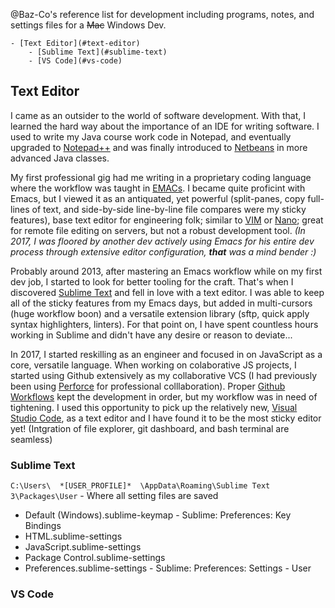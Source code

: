 @Baz-Co's reference list for development including programs, notes, and settings files for a ~~Mac~~ Windows Dev.

	- [Text Editor](#text-editor)
		- [Sublime Text](#sublime-text)
		- [VS Code](#vs-code)

## Text Editor

I came as an outsider to the world of software development. With that, I learned the hard way about the importance of an IDE for writing software. I used to write my Java course work code in Notepad, and eventually upgraded to [Notepad++](https://notepad-plus-plus.org/) and was finally introduced to [Netbeans](https://netbeans.org/) in more advanced Java classes. 

My first professional gig had me writing in a proprietary coding language where the workflow was taught in [EMACs](https://www.gnu.org/software/emacs/). I became quite proficint with Emacs, but I viewed it as an antiquated, yet powerful (split-panes, copy full-lines of text, and side-by-side line-by-line file compares were my sticky features), base text editor for engineering folk; similar to [VIM](http://www.vim.org/) or [Nano](https://www.nano-editor.org/); great for remote file editing on servers, but not a robust development tool. *(In 2017, I was floored by another dev actively using Emacs for his entire dev process through extensive editor configuration, **that** was a mind bender :)*

Probably around 2013, after mastering an Emacs workflow while on my first dev job, I started to look for better tooling for the craft. That's when I discovered [Sublime Text][sublime] and fell in love with a text editor. I was able to keep all of the sticky features from my Emacs days, but added in multi-cursors (huge workflow boon) and a versatile extension library (sftp, quick apply syntax highlighters, linters). For that point on, I have spent countless hours working in Sublime and didn't have any desire or reason to deviate...

In 2017, I started reskilling as an engineer and focused in on JavaScript as a core, versatile language. When working on colaborative JS projects, I started using Github extensively as my collaborative VCS (I had previously been using [Perforce](https://www.perforce.com/) for professional colllaboration). Proper [Github Workflows](https://guides.github.com/introduction/flow/) kept the development in order, but my workflow was in need of tightening. I used this opportunity to pick up the relatively new, [Visual Studio Code][code], as a text editor and I have found it to be the most sticky editor yet! (Intgration of file explorer, git dashboard, and bash terminal are seamless)

### Sublime Text
[sublime]: https://www.sublimetext.com/

`C:\Users\  *[USER_PROFILE]*  \AppData\Roaming\Sublime Text 3\Packages\User` - Where all setting files are saved
- Default (Windows).sublime-keymap - Sublime: Preferences: Key Bindings
- HTML.sublime-settings
- JavaScript.sublime-settings
- Package Control.sublime-settings
- Preferences.sublime-settings - Sublime: Preferences: Settings - User

### VS Code
[code]: https://code.visualstudio.com/
